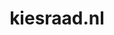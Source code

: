 ---
layout: post
title: "kiesraad.nl"
internal_url: "/dutchgov/kiesraad.nl.html"
subdomains_count: 11
all_subdomains_count: 14
urls_count: 7
ssl_rank: 0
http_rank: 69.285714285714
url_link: /data/kiesraad.nl/urls.txt
all_subdomains_link: /data/kiesraad.nl/all_subdomains.txt
subdomains_link: /data/kiesraad.nl/subdomains.txt
categories: dutchgov
---